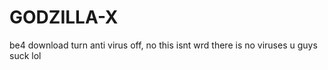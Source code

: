 # GODZILLA-X
be4 download turn anti virus off, no this isnt wrd there is no viruses u guys suck lol
